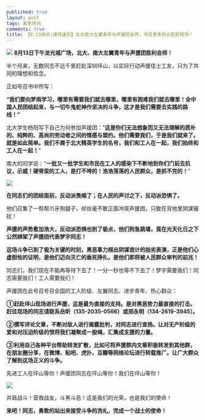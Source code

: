 ```yaml
---
published: true
layout: post
tags: 紧急快讯
comments: true
title: 【8.13快讯!速转速存】北大南大左翼青年与声援团会师，号召更多同志赶赴现场！
---
```


![](http://wx4.sinaimg.cn/mw690/0060lm7Tly1fu87wi44acj30m80gojsl.jpg)
 **8月13日下午龙光城广场，北大、南大左翼青年与声援团胜利会师！**




半个月来，无数同志不远千里赶赴深圳坪山，以实际行动声援佳士工友，只为了共同的理想和信念。

正如号召书中所写：

**“我们要向梦雨学习，哪里有需要我们就去哪里，哪里有困难我们就去哪里！全中国人民团结起来，与一切牛鬼蛇神作坚决的斗争，这才是我们需要去实践的路线！”**

北大学生杨阳写下自己为何参加声援团：“**这是你们无法想象而又无法理解的质朴的、纯粹的、高尚的劳动者之间的情感与盟约。他们需要我们，于是我们就来了。就是如此简单。我们不屑于北大精英学生的名号，我们和工人在一起，我们始终和工人在一起！**”

南大的同学说：“**一批又一批学生和市民在工人的感染下不断地到你们门前去抗议，示威！硬脊梁的工人，是打不垮的！浩浩荡荡的人民群众，是抓不完的！**”

![](http://wx4.sinaimg.cn/mw690/0060lm7Tly1ftzsaprdh4j31400u042a.jpg)

**在同志们的团结面前，反动派畏缩了；在人民的声讨之下，反动派恐惧了。**

他们召集了一帮帮爪牙狗腿子，却丝毫不敢正面冲突声援团，只敢在背地里阴谋骚扰！

**声援的声势愈加浩大，反动派恐惧也到了极点，他们狗急跳墙，竟在光天化日之下公然绑架了声援团代表梦宇同志！**

**这场斗争已到了极为关键的时刻，黑恶事力频出阴谋诡计的拙劣表演，正是他们心虚胆怯的证明，是他们迈向灭亡的垂死挣扎，是他们即将被人民群众审判的前兆！**

同志们，我们现在不能再等待下去了！一分一秒也等不下去了！梦宇需要我们！同志需要我们！工人需要我们！

声援团在此号召号召全国的工人阶级、左翼同志、进步青年、热心群众：

**①赶赴坪山现场进行声援，这是最为直接的支持。是对黑恶势力最直接的打击。赶往现场的同志请联系岳昕（135-2035-0566）或郑永明（134-2619-3945）。**

**②撰写评论文章，不断对敌人进行揭露批判，对同志进行宣扬。让对无产阶级的爱和对压迫阶级的恨将我们凝聚成一股绳，汇集成支援的力量。**

**③利用自己各种平台帮助转发扩散，比如可将声援群内文章积极转发到其他群，在朋友圈分享，在微博、贴吧、虎扑、豆瓣等网络论坛进行转载推广。让广大群众了解到这场正义的斗争。**

先进工人在坪山等你！声援团同志在坪山等你！我们在坪山等你！

![](http://wx2.sinaimg.cn/mw690/0060lm7Tly1fu87wi3kznj30m80ckmzn.jpg)

并肩战斗！营救战友，斗黑斗恶！这是我们的光荣，也是我们的使命！

**来吧！同志，勇敢的站出来接受斗争的洗礼，完成一个战士的使命！**
